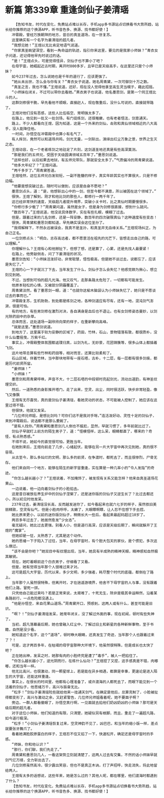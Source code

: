 # 新篇 第339章 重逢剑仙子姜清瑶
        【告知书友，时代在变化，免费站点难以长存，手机app多书源站点切换看书大势所趋，站长给你推荐的这个换源APP，听书音色多、换源、找书都好使！】
       冲霄殿，曾经万族朝拜的地方，昔日的真圣道场，在一世复苏。
       这里确实有一个名字为姜清瑶的超凡者。
       “我想见她！”王煊以无比肯定地语气说道。
       “你家真圣眺望深空，看到一角命运的轨迹，指引你来这里，要见的是我家小师妹？”青衣女子问道，还记得他早先时说过的话。
       “是！”王煊点头，可是觉得怪异，剑仙子也不算小了吧？
       在母宇宙，她崛起近古时期，离开时800多岁，且早已是天级高手，在这里还只是个小师妹？
       如今237年过去，怎么说她也是千年的道行了，应该更强了。
       “她从未出世，怎么会与你有关？”青衣女子说道，她名周青黛，一次可御剑十万之数。
       “真圣之言，我也不懂。”王煊说道，还好，现在没人觉得他拿至高生灵当幌子，藉此招摇。
       “小师妹在闭关，不过可以带你去看她。”黑衣男子也说道，他名墨思剑，是第一个同王煊比斗的人。
       这群剑修很干脆，早先看他不顺眼，直接赶人，现在敬重后，没什么可说的，直接就带路了。
       王煊对他们没有恶感，这些人比伍临空、常明强太多了。
       在路上，他见到一处又一处剑场，有门徒练剑，还很稚嫩，也有老者悟法，剑意通天。
       路上，不少人都看向王煊，因为知道，这是一个外来的剑仙，击败和真仙领域相近的八大高手，没人能降住他。
       一时间，孙悟空在冲霄殿中也算小有名气了。
       有人挥剑，竟然可以和道场共鸣，剑光无量，一剑斩出，演绎出红尘万象之景，世界之生灭之态。
       王煊动容，在一个老者练剑之地驻足了片刻，这剑道圣地还真是有些高深莫测。
       “那是我们的五师兄，受困于天级圆满领域五百年了。”墨思剑说道。
       “这样也好，以后如果去地狱，有五师兄带队，那就安全太多了。”气质偏冷的周青黛说道。
       “他多大年纪了？”王煊问道。
       “两千多岁了。”周青黛答道。
       王煊哑然，这位五师兄白发较短，一副不胜簪的样子，真实年龄其实也不算很大，只是不修边幅。
       “他要是想突破过去，随时可以做到，应该是自身不愿吧？”
       墨思剑点头，道：“是，他想斩出心中的一剑，但至今都不满意，所以被困在这个领域了。”
       很快，王煊了解到，刚才和他比剑的那些人，都修行一两千年了。
       这已经非常快的速度，天级超凡者提升境界，突破小关卡时，比之真仙时期要慢很多。
       “你修行多少载了？”周青黛问道，虽然是女子，但是身为剑修很直接，想到什么就问。
       “数百年了。”王煊说道，他没说具体数字，实在有些扎眼，模糊了过去。
       但是，跟着过来的几名剑修，还是一阵安静，数百年的四次破限真仙？这种速度有些变态！
       很快，周青黛和墨思剑都知道，早先确实误会这位圣孙了。
       “我得解释下，不然永远被误会，我真不是圣孙，和真圣并无血缘关系。”王煊现场纠正，为自己正名。
       一位剑修点头：“明白，志存高远者，都不愿意活在祖先的光芒下，皆想走出自己的路，可以理解。”
       你理解什么？王煊有心和他掰扯下，但想了想，还是算了，心累，还是先找人最要紧！
       在路上，他旁敲侧击，问了下姜清瑶的状况。
       墨思剑告知：“小师妹活泼好动，非常聪慧，悟性极高，但是她不谈过去，说都忘了，应该是失忆了。”
       王煊的心一下子就沉了下去，当年发生了什么，剑仙子怎么会失忆？他感觉颇为揪心，想立刻见到她。
       不过，当想到可怕的超凡光海，他又叹气，走那条路太危险了，一切都有可能发生。
       他原本轻松的心情，又被部分阴霾覆盖了。
       周青黛淡然，看了墨思剑一眼，道：“也就你这榆木脑袋认为小师妹失忆了，她只是不愿谈过去的事而已。”
       冲霄殿复苏，生机勃勃，到处都是练剑之地，各种剑道应有尽有，还有一地，混沌剑气澎湃，很是可怕。
       有的地方，有些男剑修在激烈对决，各自满身是血后也不退让。也有女剑修姿态曼妙，以剑光除药田中的杂草。
       总体而言，这处道场一副欣欣向荣的样子，在重新攀向高峰。
       “就是这里。”墨思剑说道。
       到地方了，这里属于较为安静的区域了，药田，竹林，石山，景物错落有致，都很质朴，没什么仙蕾摇曳，万紫千红。
       事实上，冲霄殿整体氛围都返璞归真，以剑为礼，无妙景，花团锦簇等，很多山体上都插着飞剑。
       这片地带总算有些竹林和药田等，相对而言，还算比较柔和了。
       石山区域，伴着竹林，当中那块地带有一座石塔，古朴，十二层，每一层都有很多剑痕，都是历代前贤所留。
       “姜师妹！”
       “小师妹！”
       墨思剑和周青黛呼唤，声音不大，十二层石塔的中段顿时亮起剑光，流动出道韵，有神圣纹理交织。
       然后，一道熟悉的身影推开塔门，走了出来，空灵，出尘，同时很活跃，快步非常轻盈，像飞又像飘
       王煊有无尽喜悦，真的是剑仙子姜清瑶，看她灵动的状态，不可能被人控制了，她应该在这里过得不错。
       但很快，他就又发呆。
       “几位师兄师姐，是想比剑吗？可你们远不是我对手呀。”连活泼好动、灵性十足的剑仙子，来到冲霄殿后，说话都不是那么委婉了。
       “是有人找你。”周青黛和墨思剑几人倒也不尴尬，显然，早就习惯了，多年前就比过了。
       剑仙子早就盯上前方的陌生男子了，道：“怪模怪样，这么呆，眼睛都直了，哪来的？奇怪，有点熟悉感。”
       不得不说，她如今的直觉很可怕，更胜当年。
       在她到来后，王煊向前走了几步，心绪起伏，能够在另一片大宇宙中再次见到她，真的很不容易。
       从古至今，那么多灿烂的文明，那么多的前贤，在争渡时，都死去了，而且很惨烈，尸骨无存。
       他们来自同一个地方，能够在陌生的新宇宙重逢，实在算是一种几率小的“令人发指”的奇迹。
       “你怎么越长越小了？”王煊说着，不加掩饰了，被发现有关系又能怎样？他来自真圣道场花果山。
       一边说着，他一边向着剑仙子的小脸掐去。
       这是昔日被放在养生炉中的剑仙子涅槃了，还是迷你版的剑仙子又逆生长了？比过去都还小，所以初见时他发呆。
       237年过去，姜清瑶没长高，反而越发迷你了，如今看起来也就六七岁的样子，虽然依旧美丽精致，空灵有仙气，但是小脸肉呼呼，太嫩了，大眼瞟啊瞟，让人忍不住想下手去捏。
       她比原来更小，以前的迷你版剑仙子，稍微长大一些后，看起来最起码超过10岁了。
       两百多年过去了，她居然愈发“少女态”。
       毫无疑问，她比过去更强，别看人小，但是道行高深，应该是天级后期了，瞬间就躲开了王煊的“魔掌”。
       但她却是一怔，太熟悉了，尤其是这个动作。
       她的思绪一下子陷入了过往，当年，在母宇宙时，有个胆大包天的家伙，是个惯犯，多次这么做过。
       “该不会是你吧？”她双目中有纹理出现，当年，她具有半成熟的精神天眼，精神感知自然极其敏锐。
       现在，她盯着眼前这个白衣男子，仔细看了又看。
       但是，她有觉得当年那个人很难过来才对。
       这可是超凡大宇宙，历代以来，多少文明，多少强者，耗尽整个时代的底蕴，都倒在了路上。
       当年那个人虽然很特殊，但离开时，才在逍遥游境界，他舍不下母宇宙的人与事，没有跟着他们上路，冒死一拼。
       只凭他自己能过来吗？若是正常来说，太艰难了，十死无生，除非是极其幸运释然，沿着某条路前行，一点危险都没遇上。
       “他是孙悟空，来自花果山道场。”周青黛开口，预感到，这两人或有什么，甚至可能是旧识。
       “啊？！”剑仙子姜清瑶发呆，她常年闭关，没了解过外面的事，现在初闻，顿时有些失神了。
       当初，超凡落幕最后期，她也曾融入红尘中，了解过旧土和新星的各种新鲜事物，至于书籍，自然是没少看。
       她知道这个名字，这个“道场”，顿时睁大眼睛，还真发生了奇迹，当年那个人也跟着过来了？！
       可是，这才两百多年，在枯竭的母宇宙那种大环境下，他虽然很特殊，但是成长也太快了吧？
       正在她出神，发呆之时，她那有肉的小脸终究是遭了“毒手”，被人一把掐住了。
       “你怎么越长越小了，逆光阴而行，在练什么仙功？”王煊捏了又捏，这手感真是不错，肉嘟嘟，还和当年一样。
       他无比高兴，也很激动，同一颗星球上，若是能在异乡相遇，都算是幸事，更遑论是进入陌生的大宇宙，还能这样重逢。
       事实上，在很长的时间里，他都有心理准备了，或许渡海的人都死去了，而眼下能见到一个活着的剑仙子，他思绪万千，高兴与振奋无比。
       “松手！”剑仙子姜清瑶险些就给他来一挂通天剑气，在确定是他后，总算克制了，小脸被扯得都变形了，高兴与激动之余，又赶紧警告，几位师兄师姐看着呢，她不要面子啊？
       旁边，一群人都看傻眼了，孙悟空真行啊，一见面就去掐他们奶凶奶凶的小师妹？那可是天级后期的超凡者。
       对于这位小师妹，他们知道的有限，只清楚，她疑似另有根脚，而且，重走了一遍超凡路，如今道行极深。
       “松手！”小剑仙子姜清瑶恢复过来，空灵神韵不见了，凶巴巴，和当年的缩小版一样，差点就要张牙舞爪了。
       看着她满脸胶原蛋白的样子，王煊忍不住又掐了一下，快速松开，确定还是母宇宙时的手感。
       “师妹，你和他认识？”
       “那行，你们聊，我们先走了。”
       周青黛和墨思剑几人，一看这架势立刻就清楚了，这两人过去有交集，不然的话小师妹早就剑气亿万缕，全力斩出去了。
       几位剑修虽然高冷，很少露出笑容，但也不是真正木讷，打了声招呼，快走消失，将此地留给两人。
       王煊有太多的话想说，这些年来，她是怎么过的？其他人呢，都在哪里，他们渡海时都遇到了什么？
       【告知书友，时代在变化，免费站点难以长存，手机app多书源站点切换看书大势所趋，站长给你推荐的这个换源APP，听书音色多、换源、找书都好使！】